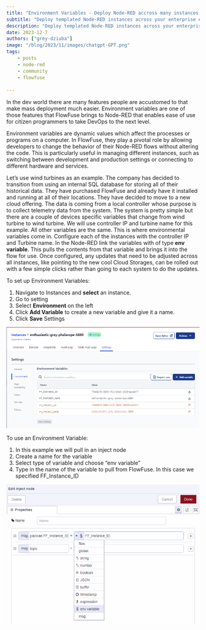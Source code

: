 ```yaml
---
title: "Environment Variables - Deploy Node-RED accross many instances with custom variable"
subtitle: "Deploy templated Node-RED instances across your enterprise easily."
description: "Deploy templated Node-RED instances across your enterprise easily."
date: 2023-12-7
authors: ["grey-dziuba"]
image: "/blog/2023/11/images/chatgpt-GPT.png"
tags:
    - posts
    - node-red
    - community
    - flowfuse

---
```


In the dev world there are many features people are accustomed to that make mass deployment much easier.  Environment variables are one of those features that FlowFuse brings to Node-RED that enables ease of use for citizen programmers to take DevOps to the next level.

<!--more-->


Environment variables are dynamic values which affect the processes or programs on a computer. In FlowFuse, they play a pivotal role by allowing developers to change the behavior of their Node-RED flows without altering the code. This is particularly useful in managing different instances, such as switching between development and production settings or connecting to different hardware and services.  

Let’s use wind turbines as an example.  The company has decided to transition from using an internal SQL database for storing all of their historical data.  They have purchased FlowFuse and already have it installed and running at all of their locations.  They have decided to move to a new cloud offering.  The data is coming from a local controller whose purpose is to collect telemetry data from the system.  The system is pretty simple but there are a couple of devices specific variables that change from wind turbine to wind turbine.  We will use controller IP and turbine name for this example.  All other variables are the same.  This is where environmental variables come in.  Configure each of the instances with the controller IP and Turbine name.  In the Node-RED link the variables with of type **env variable**.  This pulls the contents from that variable and brings it into the flow for use.  Once configured, any updates that need to be adjusted across all instances, like pointing to the new cool Cloud Storages, can be rolled out with a few simple clicks rather than going to each system to do the updates. 


To set up Environment Variables:
1. Navigate to Instances and **select** an instance.
2. Go to setting
3. Select **Environment** on the left
4. Click **Add Variable** to create a new variable and give it a name.
5. Click **Save** Settings

![FlowFuse Environment Variable Editor](./images/env-var.png)

To use an Environment Variable:
1. In this example we will pull in an inject node
2. Create a name for the variable
3. Select type of variable and choose “env variable”
4. Type in the name of the variable to pull from FlowFuse.  In this case we specified FF_Instance_ID

![Inject Node using Environment Variable](./images/inject-var.png)


<!-- [Access to the GPT - Node-RED builder by FlowFuse](https://chat.openai.com/g/g-V5Kyn4omE-node-red-builder-by-flowfuse-v1-0-2) -->

